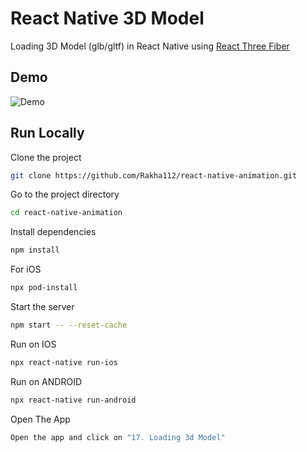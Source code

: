 # React Native 3D Model

Loading 3D Model (glb/gltf) in React Native using [React Three Fiber](https://docs.pmnd.rs/react-three-fiber/getting-started/introduction)

## Demo

![Demo](https://github.com/Rakha112/react-native-animation/blob/main/src/17-React-Native-3D-Loading-Model/Demo.gif)

## Run Locally

Clone the project

```bash
git clone https://github.com/Rakha112/react-native-animation.git
```

Go to the project directory

```bash
cd react-native-animation
```

Install dependencies

```bash
npm install
```

For iOS

```bash
npx pod-install
```

Start the server

```bash
npm start -- --reset-cache
```

Run on IOS

```bash
npx react-native run-ios
```

Run on ANDROID

```bash
npx react-native run-android
```

Open The App

```bash
Open the app and click on "17. Loading 3d Model"
```
